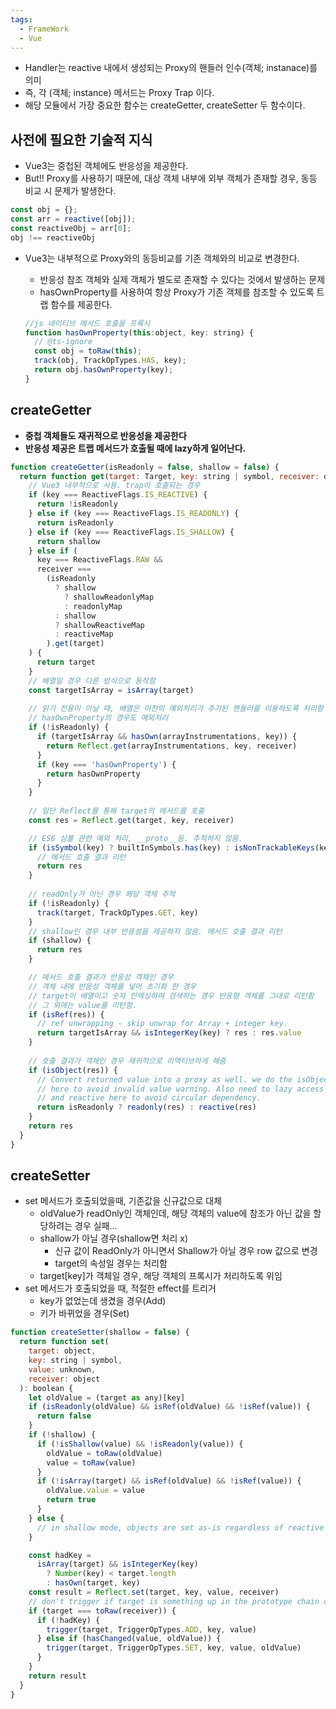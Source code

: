 ```yaml
---
tags:
  - FrameWork
  - Vue
---
```

- Handler는 reactive 내에서 생성되는 Proxy의 핸들러 인수(객체; instanace)를 의미
- 즉, 각 (객체; instance) 메서드는 Proxy Trap 이다.
- 해당 모듈에서 가장 중요한 함수는 createGetter, createSetter 두 함수이다.

## 사전에 필요한 기술적 지식
- Vue3는 중첩된 객체에도 반응성을 제공한다.
- But!! Proxy를 사용하기 때문에, 대상 객체 내부에 외부 객체가 존재할 경우, 동등 비교 시 문제가 발생한다.

```jsx
const obj = {};
const arr = reactive([obj]);
const reactiveObj = arr[0];
obj !== reactiveObj
```

- Vue3는 내부적으로 Proxy와의 동등비교를 기존 객체와의 비교로 변경한다.
    - 반응성 참조 객체와 실제 객체가 별도로 존재할 수 있다는 것에서 발생하는 문제
    - hasOwnProperty를 사용하여 항상 Proxy가 기존 객체를 참조할 수 있도록 트랩 함수를 제공한다.
    
    ```jsx
    //js 네이티브 메서드 호출을 프록시
    function hasOwnProperty(this:object, key: string) {
      // @ts-ignore
      const obj = toRaw(this);
      track(obj, TrackOpTypes.HAS, key);
      return obj.hasOwnProperty(key);
    }
    ```
    

## createGetter
- **중첩 객체들도 재귀적으로 반응성을 제공한다**
- **반응성 제공은 트랩 메서드가 호출될 때에 lazy하게 일어난다.**

```jsx
function createGetter(isReadonly = false, shallow = false) {
  return function get(target: Target, key: string | symbol, receiver: object) {
    // Vue3 내부적으로 사용. trap이 호출되는 경우
    if (key === ReactiveFlags.IS_REACTIVE) {
      return !isReadonly
    } else if (key === ReactiveFlags.IS_READONLY) {
      return isReadonly
    } else if (key === ReactiveFlags.IS_SHALLOW) {
      return shallow
    } else if (
      key === ReactiveFlags.RAW &&
      receiver ===
        (isReadonly
          ? shallow
            ? shallowReadonlyMap
            : readonlyMap
          : shallow
          ? shallowReactiveMap
          : reactiveMap
        ).get(target)
    ) {
      return target
    }
	// 배열일 경우 다른 방식으로 동작함
    const targetIsArray = isArray(target)
	
    // 읽기 전용이 아닐 때, 배열은 이전의 예외처리가 추가된 핸들러를 이용하도록 처리함
    // hasOwnProperty의 경우도 예외처리
    if (!isReadonly) {
      if (targetIsArray && hasOwn(arrayInstrumentations, key)) {
        return Reflect.get(arrayInstrumentations, key, receiver)
      }
      if (key === 'hasOwnProperty') {
        return hasOwnProperty
      }
    }
	
    // 일단 Reflect를 통해 target의 메서드를 호출
    const res = Reflect.get(target, key, receiver)

	// ES6 심볼 관련 예외 처리, __proto__등. 추적하지 않음.
    if (isSymbol(key) ? builtInSymbols.has(key) : isNonTrackableKeys(key)) {
      // 메서드 호출 결과 리턴
      return res
    }
    
    // readOnly가 아닌 경우 해당 객체 추적
    if (!isReadonly) {
      track(target, TrackOpTypes.GET, key)
    }
	// shallow인 경우 내부 반응성을 제공하지 않음. 메서드 호출 결과 리턴
    if (shallow) {
      return res
    }

    // 메서드 호출 결과가 반응성 객체인 경우
    // 객체 내에 반응성 객체를 넣어 초기화 한 경우
    // target이 배열이고 숫자 인덱싱하여 검색하는 경우 반응형 객체를 그대로 리턴함
    // 그 외에는 value를 리턴함.
    if (isRef(res)) {
      // ref unwrapping - skip unwrap for Array + integer key.
      return targetIsArray && isIntegerKey(key) ? res : res.value
    }
	
    // 호출 결과가 객체인 경우 재귀적으로 리액티브하게 해줌
    if (isObject(res)) {
      // Convert returned value into a proxy as well. we do the isObject check
      // here to avoid invalid value warning. Also need to lazy access readonly
      // and reactive here to avoid circular dependency.
      return isReadonly ? readonly(res) : reactive(res)
    }
    return res
  }
}
```

## createSetter
- set 메서드가 호출되었을때, 기존값을 신규값으로 대체
    - oldValue가 readOnly인 객체인데, 해당 객체의 value에 참조가 아닌 값을 할당하려는 경우 실패…
    - shallow가 아닐 경우(shallow면 처리 x)
        - 신규 값이 ReadOnly가 아니면서 Shallow가 아닐 경우 row 값으로 변경
        - target의 속성일 경우는 처리함
    - target[key]가 객체일 경우, 해당 객체의 프록시가 처리하도록 위임
- set 메서드가 호출되었을 때, 적절한 effect를 트리거
    - key가 없었는데 생겼을 경우(Add)
    - 키가 바뀌었을 경우(Set)

```jsx
function createSetter(shallow = false) {
  return function set(
    target: object,
    key: string | symbol,
    value: unknown,
    receiver: object
  ): boolean {
    let oldValue = (target as any)[key]
    if (isReadonly(oldValue) && isRef(oldValue) && !isRef(value)) {
      return false
    }
    if (!shallow) {
      if (!isShallow(value) && !isReadonly(value)) {
        oldValue = toRaw(oldValue)
        value = toRaw(value)
      }
      if (!isArray(target) && isRef(oldValue) && !isRef(value)) {
        oldValue.value = value
        return true
      }
    } else {
      // in shallow mode, objects are set as-is regardless of reactive or not
    }

    const hadKey =
      isArray(target) && isIntegerKey(key)
        ? Number(key) < target.length
        : hasOwn(target, key)
    const result = Reflect.set(target, key, value, receiver)
    // don't trigger if target is something up in the prototype chain of original
    if (target === toRaw(receiver)) {
      if (!hadKey) {
        trigger(target, TriggerOpTypes.ADD, key, value)
      } else if (hasChanged(value, oldValue)) {
        trigger(target, TriggerOpTypes.SET, key, value, oldValue)
      }
    }
    return result
  }
}
```